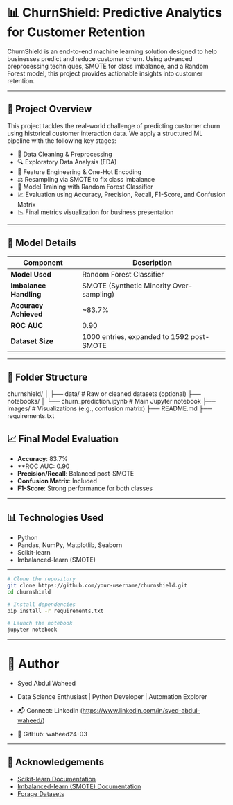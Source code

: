 # 📊 ChurnShield: Predictive Analytics for Customer Retention

ChurnShield is an end-to-end machine learning solution designed to help businesses predict and reduce customer churn. Using advanced preprocessing techniques, SMOTE for class imbalance, and a Random Forest model, this project provides actionable insights into customer retention.

---

## 🚀 Project Overview

This project tackles the real-world challenge of predicting customer churn using historical customer interaction data. We apply a structured ML pipeline with the following key stages:

- 📌 Data Cleaning & Preprocessing
- 🔍 Exploratory Data Analysis (EDA)
- 🎯 Feature Engineering & One-Hot Encoding
- ⚖️ Resampling via SMOTE to fix class imbalance
- 🌲 Model Training with Random Forest Classifier
- 📈 Evaluation using Accuracy, Precision, Recall, F1-Score, and Confusion Matrix
- 📉 Final metrics visualization for business presentation

---

## 🧠 Model Details
| Component               | Description                                  |
|------------------------|----------------------------------------------|
| **Model Used**         | Random Forest Classifier                     |
| **Imbalance Handling** | SMOTE (Synthetic Minority Over-sampling)     |
| **Accuracy Achieved**  | ~83.7%                                       |
| **ROC AUC**            | 0.90                                         |
| **Dataset Size**       | 1000 entries, expanded to 1592 post-SMOTE    |


---

## 📂 Folder Structure
churnshield/
│
├── data/               # Raw or cleaned datasets (optional)
├── notebooks/
│   └── churn_prediction.ipynb  # Main Jupyter notebook
├── images/             # Visualizations (e.g., confusion matrix)
├── README.md
├── requirements.txt








## 📈 Final Model Evaluation

- **Accuracy**: 83.7%
- **ROC AUC: 0.90
- **Precision/Recall**: Balanced post-SMOTE
- **Confusion Matrix**: Included
- **F1-Score**: Strong performance for both classes

---

## 📊 Technologies Used

- Python 
- Pandas, NumPy, Matplotlib, Seaborn
- Scikit-learn
- Imbalanced-learn (SMOTE)

---
``` bash
# Clone the repository
git clone https://github.com/your-username/churnshield.git
cd churnshield

# Install dependencies
pip install -r requirements.txt

# Launch the notebook
jupyter notebook
```

---

# 👤 Author
- Syed Abdul Waheed
- Data Science Enthusiast | Python Developer | Automation Explorer

- 📬 Connect: LinkedIn (https://www.linkedin.com/in/syed-abdul-waheed/)
- 🐙 GitHub: waheed24-03


---

## 📎 Acknowledgements

- [Scikit-learn Documentation](https://scikit-learn.org/stable/documentation.html)  
- [Imbalanced-learn (SMOTE) Documentation](https://imbalanced-learn.org/stable/)  
- [Forage Datasets](https://www.theforage.com/)







